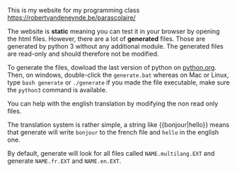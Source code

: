 This is my website for my programming class https://robertvandeneynde.be/parascolaire/

The website is **static** meaning you can test it in your browser by opening the html files.
However, there are a lot of **generated** files.
Those are generated by python 3 without any additional module.
The generated files are read-only and should therefore not be modified.

To generate the files, dowload the last version of python on [python.org](python.org).
Then, on windows, double-click the `generate.bat` whereas on Mac or Linux, type `bash generate` or `./generate` if you made the file executable, make sure the `python3` command is available.

You can help with the english translation by modifying the non read only files.

The translation system is rather simple, a string like {{bonjour|hello}} means that generate will write `bonjour` to the french file and `hello` in the english one.

By default, generate will look for all files called `NAME.multilang.EXT` and generate `NAME.fr.EXT` and `NAME.en.EXT`.
